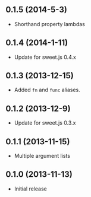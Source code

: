 ## 0.1.5 (2014-5-3)

*   Shorthand property lambdas

## 0.1.4 (2014-1-11)

*   Update for sweet.js 0.4.x

## 0.1.3 (2013-12-15)

*   Added `fn` and `func` aliases.

## 0.1.2 (2013-12-9)

*   Update for sweet.js 0.3.x

## 0.1.1 (2013-11-15)

*   Multiple argument lists

## 0.1.0 (2013-11-13)

*   Initial release
